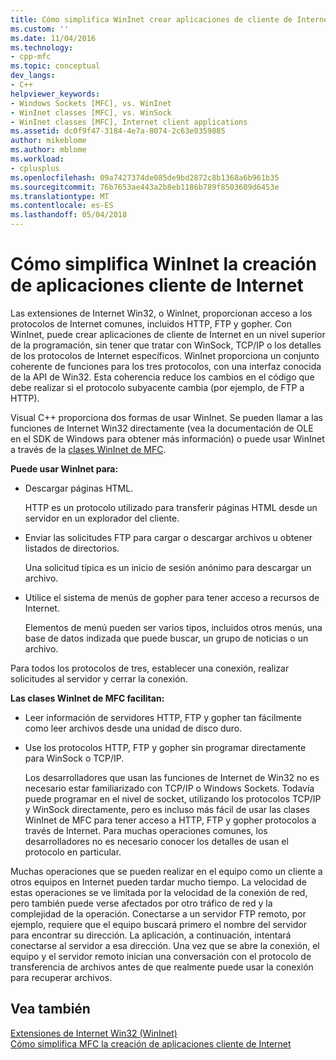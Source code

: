 ```yaml
---
title: Cómo simplifica WinInet crear aplicaciones de cliente de Internet | Documentos de Microsoft
ms.custom: ''
ms.date: 11/04/2016
ms.technology:
- cpp-mfc
ms.topic: conceptual
dev_langs:
- C++
helpviewer_keywords:
- Windows Sockets [MFC], vs. WinInet
- WinInet classes [MFC], vs. WinSock
- WinInet classes [MFC], Internet client applications
ms.assetid: dc0f9f47-3184-4e7a-8074-2c63e0359885
author: mikeblome
ms.author: mblome
ms.workload:
- cplusplus
ms.openlocfilehash: 09a7427374de085de9bd2872c8b1368a6b961b35
ms.sourcegitcommit: 76b7653ae443a2b8eb1186b789f8503609d6453e
ms.translationtype: MT
ms.contentlocale: es-ES
ms.lasthandoff: 05/04/2018
---
```

# <a name="how-wininet-makes-it-easier-to-create-internet-client-applications"></a>Cómo simplifica WinInet la creación de aplicaciones cliente de Internet
Las extensiones de Internet Win32, o WinInet, proporcionan acceso a los protocolos de Internet comunes, incluidos HTTP, FTP y gopher. Con WinInet, puede crear aplicaciones de cliente de Internet en un nivel superior de la programación, sin tener que tratar con WinSock, TCP/IP o los detalles de los protocolos de Internet específicos. WinInet proporciona un conjunto coherente de funciones para los tres protocolos, con una interfaz conocida de la API de Win32. Esta coherencia reduce los cambios en el código que debe realizar si el protocolo subyacente cambia (por ejemplo, de FTP a HTTP).  
  
 Visual C++ proporciona dos formas de usar WinInet. Se pueden llamar a las funciones de Internet Win32 directamente (vea la documentación de OLE en el SDK de Windows para obtener más información) o puede usar WinInet a través de la [clases WinInet de MFC](../mfc/mfc-classes-for-creating-internet-client-applications.md).  
  
 **Puede usar WinInet para:**  
  
-   Descargar páginas HTML.  
  
     HTTP es un protocolo utilizado para transferir páginas HTML desde un servidor en un explorador del cliente.  
  
-   Enviar las solicitudes FTP para cargar o descargar archivos u obtener listados de directorios.  
  
     Una solicitud típica es un inicio de sesión anónimo para descargar un archivo.  
  
-   Utilice el sistema de menús de gopher para tener acceso a recursos de Internet.  
  
     Elementos de menú pueden ser varios tipos, incluidos otros menús, una base de datos indizada que puede buscar, un grupo de noticias o un archivo.  
  
 Para todos los protocolos de tres, establecer una conexión, realizar solicitudes al servidor y cerrar la conexión.  
  
 **Las clases WinInet de MFC facilitan:**  
  
-   Leer información de servidores HTTP, FTP y gopher tan fácilmente como leer archivos desde una unidad de disco duro.  
  
-   Use los protocolos HTTP, FTP y gopher sin programar directamente para WinSock o TCP/IP.  
  
     Los desarrolladores que usan las funciones de Internet de Win32 no es necesario estar familiarizado con TCP/IP o Windows Sockets. Todavía puede programar en el nivel de socket, utilizando los protocolos TCP/IP y WinSock directamente, pero es incluso más fácil de usar las clases WinInet de MFC para tener acceso a HTTP, FTP y gopher protocolos a través de Internet. Para muchas operaciones comunes, los desarrolladores no es necesario conocer los detalles de usan el protocolo en particular.  
  
 Muchas operaciones que se pueden realizar en el equipo como un cliente a otros equipos en Internet pueden tardar mucho tiempo. La velocidad de estas operaciones se ve limitada por la velocidad de la conexión de red, pero también puede verse afectados por otro tráfico de red y la complejidad de la operación. Conectarse a un servidor FTP remoto, por ejemplo, requiere que el equipo buscará primero el nombre del servidor para encontrar su dirección. La aplicación, a continuación, intentará conectarse al servidor a esa dirección. Una vez que se abre la conexión, el equipo y el servidor remoto inician una conversación con el protocolo de transferencia de archivos antes de que realmente puede usar la conexión para recuperar archivos.  
  
## <a name="see-also"></a>Vea también  
 [Extensiones de Internet Win32 (WinInet)](../mfc/win32-internet-extensions-wininet.md)   
 [Cómo simplifica MFC la creación de aplicaciones cliente de Internet](../mfc/how-mfc-makes-it-easier-to-create-internet-client-applications.md)

